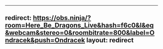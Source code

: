  ---
 redirect:   https://obs.ninja/?room=Here_Be_Dragons_Live&hash=f6c0&l&eq&webcam&stereo=0&roombitrate=800&label=Ondracek&push=Ondracek
 layout:     redirect
 ---
